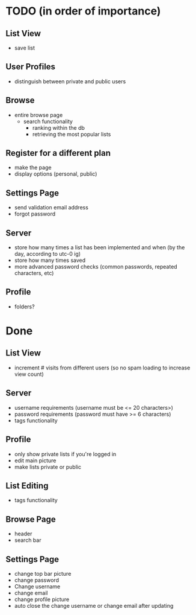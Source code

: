 # TODO (in order of importance)

## List View
- save list

## User Profiles
- distinguish between private and public users

## Browse
- entire browse page
    - search functionality
        - ranking within the db
        - retrieving the most popular lists

## Register for a different plan
- make the page
- display options (personal, public)

## Settings Page
- send validation email address
- forgot password

## Server
- store how many times a list has been implemented and when (by the day, according to utc-0 ig)
- store how many times saved
- more advanced password checks (common passwords, repeated characters, etc)

## Profile
- folders?



# Done

## List View
- increment # visits from different users (so no spam loading to increase view count)

## Server
- username requirements (username must be <= 20 characters>)
- password requirements (password must have >= 6 characters)
- tags functionality

## Profile
- only show private lists if you're logged in
- edit main picture
- make lists private or public

## List Editing
- tags functionality

## Browse Page
- header
- search bar

## Settings Page
- change top bar picture
- change password
- Change username
- change email
- change profile picture
- auto close the change username or change email after updating